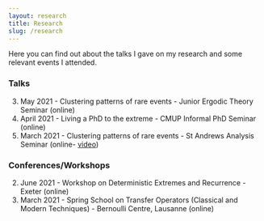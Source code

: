 ```yaml
---
layout: research
title: Research
slug: /research
---
```


Here you can find out about the talks I gave on my research and some relevant events I attended.

<h3> Talks </h3>

3. May 2021 - Clustering patterns of rare events - Junior Ergodic Theory Seminar (online)
2. April 2021 - Living a PhD to the extreme - CMUP Informal PhD Seminar (online)
1. March 2021 - Clustering patterns of rare events - St Andrews Analysis Seminar (online- <a href="https://www.youtube.com/watch?v=bpUesUzJzsw">video</a>)

<h3> Conferences/Workshops </h3>

2. June 2021 - Workshop on Deterministic Extremes and Recurrence - Exeter (online)
1. March 2021 - Spring School on Transfer Operators (Classical and Modern Techniques) - Bernoulli Centre, Lausanne (online)

<br />
<br />
